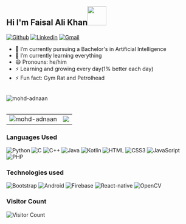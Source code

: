 <h2 align="left"> Hi I'm Faisal Ali Khan<img src="https://media.giphy.com/media/hvRJCLFzcasrR4ia7z/giphy.gif" height="50"> </h2>

[![Github](https://img.shields.io/badge/-Github-000?&logo=Github&logoColor=white)](https://github.com/faisalkhan19)
[![Linkedin](https://img.shields.io/badge/-LinkedIn-blue?&logo=Linkedin&logoColor=white)](https://www.linkedin.com/in/faisal-k-727b5017b/)
[![Gmail](https://img.shields.io/badge/-Gmail-c14438?&logo=Gmail&logoColor=white)](mailto:faisalk3996@gmail.com)

- 🔭 I’m currently pursuing a Bachelor's in Artificial Intelligence
- 🌱 I’m currently learning everything
- 😄 Pronouns: he/him
- ⚡ Learning and growing every day(1% better each day)
- ⚡ Fun fact: Gym Rat and Petrolhead
<br/>


<img src="https://github-readme-stats.vercel.app/api/top-langs/?username=faisalkhan19&layout=compact&hide=html&theme=tokyonight" alt="mohd-adnaan" />

<br />
<br/>
 <table>
  <tr>
    <td>

      
 <img src="https://github-readme-stats.vercel.app/api?username=faisalkhan19&show_icons=true&theme=tokyonight" alt="mohd-adnaan" />
   </td>


   <td>  


 <img align="center" src="https://github-readme-streak-stats.herokuapp.com/?user=faisalkhan19&theme=tokyonight" />
     </td>
      </tr>
  </table>

### Languages Used
![Python](https://img.shields.io/badge/python-3670A0?style=for-the-badge&logo=python&logoColor=ffdd54)
![C](https://img.shields.io/badge/c-%2300599C.svg?style=for-the-badge&logo=c&logoColor=white)
![C++](https://img.shields.io/badge/c++-%2300599C.svg?style=for-the-badge&logo=c%2B%2B&logoColor=white)
![Java](https://img.shields.io/badge/java-%23ED8B00.svg?style=for-the-badge&logo=java&logoColor=white)
![Kotlin](https://img.shields.io/badge/kotlin-%230095D5.svg?style=for-the-badge&logo=kotlin&logoColor=white)
![HTML](https://img.shields.io/badge/html5-%23E34F26.svg?style=for-the-badge&logo=html5&logoColor=white)
![CSS3](https://img.shields.io/badge/css3-%231572B6.svg?style=for-the-badge&logo=css3&logoColor=white)
![JavaScript](https://img.shields.io/badge/javascript-%23323330.svg?style=for-the-badge&logo=javascript&logoColor=%23F7DF1E)
![PHP](https://img.shields.io/badge/mysql-%2300f.svg?style=for-the-badge&logo=mysql&logoColor=white)

### Technologies used

![Bootstrap](https://img.shields.io/badge/bootstrap-%23563D7C.svg?style=for-the-badge&logo=bootstrap&logoColor=white)
![Android](https://img.shields.io/badge/Android-3DDC84?style=for-the-badge&logo=android&logoColor=white)
![Firebase](https://img.shields.io/badge/firebase-%23039BE5.svg?style=for-the-badge&logo=firebase)
![React-native](https://img.shields.io/badge/React-Native-%23039BE5.svg?style=for-the-badge&logo=React)
![OpenCV](https://img.shields.io/badge/OpenCV-%23000.svg?style=for-the-badge&logo=OpenCV&logoColor=white)
<!--![AWS](https://img.shields.io/badge/AWS-%23FF9900.svg?style=for-the-badge&logo=amazon-aws&logoColor=white)
![Anaconda](https://img.shields.io/badge/Anaconda-%2344A833.svg?style=for-the-badge&logo=anaconda&logoColor=white)
![Flask](https://img.shields.io/badge/flask-%23000.svg?style=for-the-badge&logo=flask&logoColor=white)
-->


### Visitor Count

![Visitor Count](https://profile-counter.glitch.me/{faisalkhan19}/count.svg)
